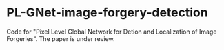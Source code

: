 # PL-GNet-image-forgery-detection
Code for "Pixel Level Global Network for Detion and Localization of Image Forgeries". The paper is under review.

 


 
 
  
  
  
  
  
  
  
  
  
  
  
  
 
 
 

 

 
  
  
  
  
  
  
  
  
  
  
  
  
 
 
 

 
